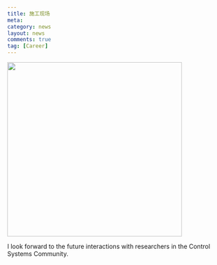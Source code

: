 ```yaml
---
title: 施工现场
meta: 
category: news
layout: news
comments: true
tag: [Career]
---
```


<!--
![mysnowman]({{site.url}}/images/posts/timg.jpg )
-->

<img src="{{site.url}}/images/posts/timg.jpg " alt="" width="400" height="400" title="" align="" />

I look forward to the future interactions with researchers in the Control Systems Community.

[comment]: 作为未来工作的一部分，我将继续和控制研究界保持联系，并参加每年的美国控制会议和控制与决策大会。期待和控制界学者们今后的交流。



